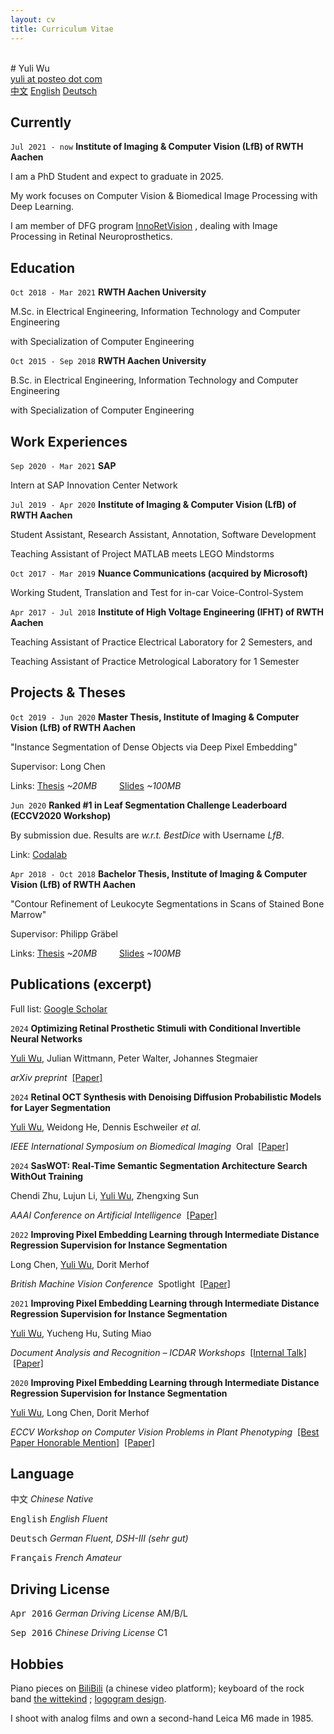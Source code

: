 ```yaml
---
layout: cv
title: Curriculum Vitae
---
```


<br />
# Yuli Wu
<div id="webaddress">
<a href="mailto:yuli@posteo.com">yuli at posteo dot com</a>

</div>
<div id="language">
<span><a href="https://yuliwu.github.io/zh/">中文</a></span>
<span><a href="https://yuliwu.github.io/">English</a></span>
<span><a href="https://yuliwu.github.io/de/">Deutsch</a></span>
<!--<span><a href="https://yuliwu.github.io/cv/print/" target="_blank"><img src="https://img.icons8.com/metro/26/000000/print.png" alt="Printable"></a></span>-->
</div>

## Currently

`Jul 2021 - now`
__Institute of Imaging & Computer Vision (LfB) of RWTH Aachen__

I am a PhD Student and expect to graduate in 2025.

My work focuses on Computer Vision & Biomedical Image Processing with Deep Learning.

I am member of DFG program&nbsp;<a href="http://rtg2610.org" target="_blank">InnoRetVision</a>&nbsp;, dealing with Image Processing in&nbsp;Retinal&nbsp;Neuroprosthetics.



## Education

`Oct 2018 - Mar 2021`
__RWTH Aachen University__

M.Sc. in Electrical Engineering, Information Technology and Computer Engineering

with Specialization of Computer Engineering

`Oct 2015 - Sep 2018`
__RWTH Aachen University__

B.Sc. in Electrical Engineering, Information Technology and Computer Engineering

with Specialization of Computer Engineering 


## Work Experiences

`Sep 2020 - Mar 2021`
__SAP__

Intern at SAP Innovation Center Network

`Jul 2019 - Apr 2020`
__Institute of Imaging & Computer Vision (LfB) of RWTH Aachen__

Student Assistant, Research Assistant, Annotation, Software Development

Teaching Assistant of Project MATLAB meets LEGO Mindstorms

`Oct 2017 - Mar 2019`
__Nuance Communications (acquired by Microsoft)__

Working Student, Translation and Test for in-car Voice-Control-System

`Apr 2017 - Jul 2018`
__Institute of High Voltage Engineering (IFHT) of RWTH Aachen__

Teaching Assistant of Practice Electrical Laboratory for 2 Semesters, and

Teaching Assistant of Practice Metrological Laboratory for 1 Semester


## Projects & Theses

`Oct 2019 - Jun 2020`
__Master Thesis, Institute of Imaging & Computer Vision (LfB) of RWTH Aachen__

"Instance Segmentation of Dense Objects via Deep Pixel Embedding" 

Supervisor: Long Chen

Links: <a href="https://yuliwu.github.io/cloud/ma/Thesis.pdf" target="_blank">Thesis</a> *&#126;20MB* &emsp;&emsp; <a href="https://yuliwu.github.io/cloud/ma/final_slides/" target="_blank">Slides</a> *&#126;100MB*

`Jun 2020`
__Ranked #1 in Leaf Segmentation Challenge Leaderboard (ECCV2020 Workshop)__

By submission due. Results are *w.r.t. BestDice* with Username *LfB*.

Link: <a href="https://competitions.codalab.org/competitions/18405#results" target="_blank">Codalab</a>

`Apr 2018 - Oct 2018`
__Bachelor Thesis, Institute of Imaging & Computer Vision (LfB) of RWTH Aachen__

"Contour Refinement of Leukocyte Segmentations in Scans of Stained Bone Marrow"

Supervisor: Philipp Gräbel

Links: <a href="https://yuliwu.github.io/cloud/ba/Thesis.pdf" target="_blank">Thesis</a> *&#126;20MB* &emsp;&emsp; <a href="https://yuliwu.github.io/cloud/ba-slides/" target="_blank">Slides</a> *&#126;100MB*


## Publications (excerpt)

Full list: <a href="https://scholar.google.de/citations?hl=en&user=qlun0AgAAAAJ&view_op=list_works&sortby=pubdate" target="_blank">Google Scholar</a>  

`2024`
__Optimizing Retinal Prosthetic Stimuli with Conditional Invertible Neural Networks__

<u>Yuli Wu</u>, Julian Wittmann, Peter Walter, Johannes Stegmaier

*arXiv preprint* &nbsp;<a href="https://arxiv.org/abs/2403.04884" target="_blank">[Paper]</a>


`2024`
__Retinal OCT Synthesis with Denoising Diffusion Probabilistic Models for Layer Segmentation__

<u>Yuli Wu</u>, Weidong He, Dennis Eschweiler *et al.* 

*IEEE International Symposium on Biomedical Imaging* &nbsp;<a role="button">Oral</a> &nbsp;<a href="https://arxiv.org/pdf/2311.05479" target="_blank">[Paper]</a>


`2024`
__SasWOT: Real-Time Semantic Segmentation Architecture Search WithOut Training__

Chendi Zhu, Lujun Li, <u>Yuli Wu</u>, Zhengxing Sun

*AAAI Conference on Artificial Intelligence* &nbsp;<a href="https://doi.org/10.1609/aaai.v38i7.28606" target="_blank">[Paper]</a>


`2022`
__Improving Pixel Embedding Learning through Intermediate Distance Regression Supervision for&nbsp;Instance&nbsp;Segmentation__

Long Chen, <u>Yuli Wu</u>, Dorit Merhof

*British Machine Vision Conference* &nbsp;<a role="button">Spotlight</a>&nbsp;  <a href="https://bmvc2022.mpi-inf.mpg.de/0400.pdf" target="_blank">[Paper]</a>


`2021`
__Improving Pixel Embedding Learning through Intermediate Distance Regression Supervision for&nbsp;Instance&nbsp;Segmentation__

<u>Yuli Wu</u>, Yucheng Hu, Suting Miao

*Document Analysis and Recognition – ICDAR Workshops*  &nbsp;<a href="https://yuliwu.github.io/cloud/intern/sap_talk.pdf" target="_blank">[Internal Talk]</a> &nbsp;<a href="https://link.springer.com/chapter/10.1007/978-3-030-86159-9_15" target="_blank">[Paper]</a>


`2020`
__Improving Pixel Embedding Learning through Intermediate Distance Regression Supervision for&nbsp;Instance&nbsp;Segmentation__

<u>Yuli Wu</u>, Long Chen, Dorit Merhof

*ECCV Workshop on Computer Vision Problems in Plant Phenotyping* &nbsp;<a href="https://yuliwu.github.io/cloud/pub/Certificate_BPHM.pdf" target="_blank">[Best Paper Honorable Mention]</a> &nbsp;<a href="https://link.springer.com/chapter/10.1007/978-3-030-65414-6_16" target="_blank">[Paper]</a> 




## Language
<tt>中文</tt>
<var>Chinese</var> <i>Native</i>

<tt>English</tt>
<var>English</var>  <i>Fluent</i>

<tt>Deutsch</tt>
<var>German</var> <i>Fluent, DSH-III *(sehr gut)*</i>

<tt>Français</tt>
<var>French</var> <i>Amateur</i>


## Driving License
<tt>Apr 2016</tt>
<var>German Driving License</var> <ii>AM/B/L</ii>

<tt>Sep 2016</tt>
<var>Chinese Driving License</var> <ii>C1</ii>


## Hobbies

Piano pieces on <a href="https://space.bilibili.com/8105962/" target="_blank">BiliBili</a> (a chinese video platform); keyboard of the rock band&nbsp;<a href="https://thewittekind.github.io/" target="_blank">the wittekind</a>&nbsp;;&nbsp;<a href="https://yuliwu.notion.site/Logogram-Portfolio-65cfca3dacb94b2893449957a2c7a3af" target="_blank">logogram design</a>.
 
I shoot with analog films and own a second-hand Leica M6 made in 1985.

<br />
<br />
<br />
<br />
<br />
<!--
Last updated: May 2024 -->
